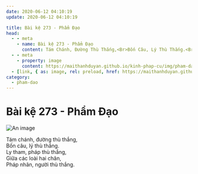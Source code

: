 ```yaml
---
date: 2020-06-12 04:10:19
update: 2020-06-12 04:10:19

title: Bài kệ 273 - Phẩm Đạo
head:
  - - meta
    - name: Bài kệ 273 - Phẩm Đạo
      content: Tám Chánh, Đường Thù Thắng,<Br>Bốn Câu, Lý Thù Thắng.<Br>Ly Tham, Pháp Thù Thắng,<Br>Giữa Các Loài Hai Chân,<Br>Pháp Nhãn, Người Thù Thắng.<Br>
  - - meta
    - property: image
      content: https://maithanhduyan.github.io/kinh-phap-cu/img/pham-dao/pham-dao-273.jpg
  - [link, { as: image, rel: preload, href: https://maithanhduyan.github.io/kinh-phap-cu/img/pham-dao/pham-dao-273.jpg }]
category:
  - pham-dao
---
```


# Bài kệ 273 - Phẩm Đạo

![An image](/img/pham-dao/pham-dao-273.jpg)

Tám chánh, đường thù thắng,<br>Bốn câu, lý thù thắng.<br>Ly tham, pháp thù thắng,<br>Giữa các loài hai chân,<br>Pháp nhãn, người thù thắng.<br>
